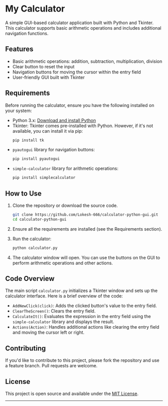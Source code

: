 # My Calculator

A simple GUI-based calculator application built with Python and Tkinter. This calculator supports basic arithmetic operations and includes additional navigation functions.

## Features

- Basic arithmetic operations: addition, subtraction, multiplication, division
- Clear button to reset the input
- Navigation buttons for moving the cursor within the entry field
- User-friendly GUI built with Tkinter

## Requirements

Before running the calculator, ensure you have the following installed on your system:

- Python 3.x: [Download and install Python](https://www.python.org/downloads/)
- Tkinter: Tkinter comes pre-installed with Python. However, if it's not available, you can install it via pip:
  ```sh
  pip install tk
  ```
- `pyautogui` library for navigation buttons:
  ```sh
  pip install pyautogui
  ```
- `simple-calculator` library for arithmetic operations:
  ```sh
  pip install simplecalculator
  ```

## How to Use

1. Clone the repository or download the source code.

   ```sh
   git clone https://github.com/Lokesh-666/calculator-python-gui.git
   cd calculator-python-gui
   ```

2. Ensure all the requirements are installed (see the Requirements section).

3. Run the calculator:

   ```sh
   python calculator.py
   ```

4. The calculator window will open. You can use the buttons on the GUI to perform arithmetic operations and other actions.

## Code Overview

The main script `calculator.py` initializes a Tkinter window and sets up the calculator interface. Here is a brief overview of the code:

- `AddNewClick(click)`: Adds the clicked button's value to the entry field.
- `ClearTheScreen()`: Clears the entry field.
- `CalculateIt()`: Evaluates the expression in the entry field using the `simple-calculator` library and displays the result.
- `Actions(Action)`: Handles additional actions like clearing the entry field and moving the cursor left or right.

## Contributing

If you'd like to contribute to this project, please fork the repository and use a feature branch. Pull requests are welcome.

## License

This project is open source and available under the [MIT License](LICENSE).

---
